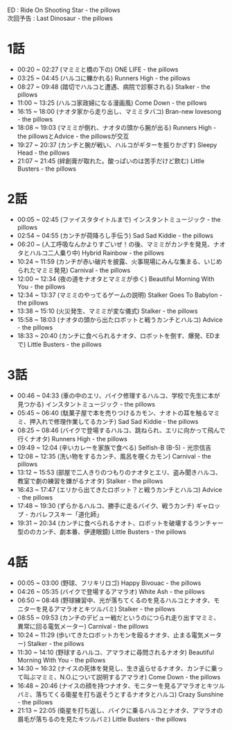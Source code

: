ED : Ride On Shooting Star - the pillows  
次回予告 : Last Dinosaur - the pillows
# 1話
- 00:20 ~ 02:27 (マミミと橋の下の) ONE LIFE - the pillows
- 03:25 ~ 04:45 (ハルコに轢かれる) Runners High - the pillows
- 08:27 ~ 09:48 (踏切でハルコと遭遇、病院で診察される) Stalker - the pillows
- 11:00 ~ 13:25 (ハルコ家政婦になる漫画風) Come Down - the pillows
- 16:15 ~ 18:00 (ナオタ家から走り出し、マミミタバコ) Bran-new lovesong - the pillows
- 18:08 ~ 19:03 (マミミが倒れ、ナオタの頭から腕が出る) Runners High - the pillowsとAdvice - the pillowsが交互
- 19:27 ~ 20:37 (カンチと腕が戦い、ハルコがギターを振りかざす) Sleepy Head - the pillows
- 21:07 ~ 21:45 (絆創膏が取れた。酸っぱいのは苦手だけど飲む) Little Busters - the pillows

# 2話
- 00:05 ~ 02:45 (ファイスタタイトルまで) インスタントミュージック - the pillows
- 02:54 ~ 04:55 (カンチが荷降ろし手伝う) Sad Sad Kiddie - the pillows
- 06:20 ~ (人工呼吸なんかよりすごいぜ！の後、マミミがカンチを発見、ナオタとハルコ二人乗り中) Hybrid Rainbow - the pillows
- 10:24 ~ 11:59 (カンチが赤い破片を披露、火事現場にみんな集まる、いじめられたマミミ発見) Carnival - the pillows
- 12:00 ~ 12:34 (夜の道をナオタとマミミが歩く) Beautiful Morning With You - the pillows
- 12:34 ~ 13:37 (マミミのやってるゲームの説明) Stalker Goes To Babylon - the pillows
- 13:38 ~ 15:10 (火災発生、マミミが変な儀式) Stalker - the pillows
- 15:58 ~ 18:03 (ナオタの頭から出たロボットと戦うカンチとハルコ) Advice - the pillows
- 18:33 ~ 20:40 (カンチに食べられるナオタ、ロボットを倒す、爆発、EDまで) Little Busters - the pillows

# 3話
- 00:46 ~ 04:33 (車の中のエリ、バイク修理するハルコ、学校で先生に本が見つかる) インスタントミュージック - the pillows
- 05:45 ~ 06:40 (駄菓子屋で本を売りつけるカモン、ナオトの耳を触るマミミ、押入れで修理作業してるカンチ) Sad Sad Kiddie - the pillows
- 08:25 ~ 08:46 (バイクで登場するハルコ、跳ねられ、エリに向かって飛んで行くナオタ) Runners High - the pillows
- 09:49 ~ 12:04 (辛いカレーを家族で食べる) Selfish-B (B-5) - 光宗信吉
- 12:08 ~ 12:35 (洗い物をするカンチ、風呂を覗くカモン) Carnival - the pillows
- 13:12 ~ 15:53 (部屋で二人きりのつもりのナオタとエリ、盗み聞きハルコ、教室で劇の練習を嫌がるナオタ) Stalker - the pillows
- 16:43 ~ 17:47 (エリから出てきたロボット？と戦うカンチとハルコ) Advice - the pillows
- 17:48 ~ 19:30 (ずらかるハルコ、勝手に走るバイク、戦うカンチ) ギャロップ - カバレフスキー「道化師」
- 19:31 ~ 20:34 (カンチに食べられるナオト、ロボットを破壊するランチャー型ののカンチ、劇本番、伊達眼鏡) Little Busters - the pillows

# 4話
- 00:05 ~ 03:00 (野球、フリキリロゴ) Happy Bivouac - the pillows
- 04:26 ~ 05:35 (バイクで登場するアマラオ) White Ash - the pillows
- 06:50 ~ 08:48 (野球練習中、光が落ちてくるのを見るハルコとナオタ、モニターを見るアマラオとキツルバミ) Stalker - the pillows
- 08:55 ~ 09:53 (カンチのデビュー戦だというのにつられ走り出すマミミ、異常に回る電気メーター) Carnival - the pillows
- 10:24 ~ 11:29 (歩いてきたロボットカモンを殴るナオタ、止まる電気メーター) Stalker - the pillows
- 11:30 ~ 14:10 (野球するハルコ、アマラオに尋問されるナオタ) Beautiful Morning With You - the pillows
- 14:30 ~ 16:32 (ナイスの死体を発見し、生き返らせるナオタ、カンチに乗って叫ぶマミミ、N.O.について説明するアマラオ) Come Down - the pillows
- 16:48 ~ 20:46 (ナイスの顔を持つナオタ、モニターを見るアマラオとキツルバミ、落ちてくる衛星を打ち返そうとするナオタとハルコ) Crazy Sunshine - the pillows
- 21:13 ~ 22:05 (衛星を打ち返し、バイクに乗るハルコとナオタ、アマラオの眉毛が落ちるのを見たキツルバミ) Little Busters - the pillows
